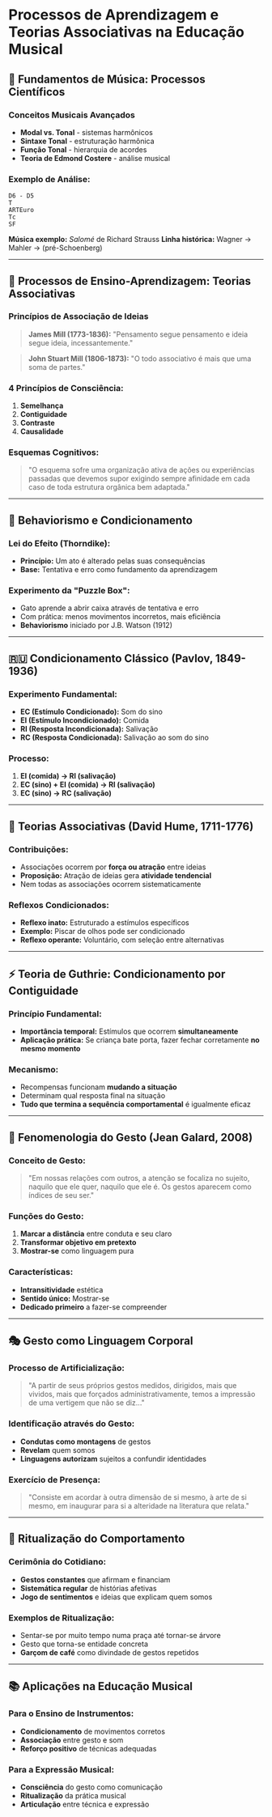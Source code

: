 # Processos de Aprendizagem e Teorias Associativas na Educação Musical

## 🎵 **Fundamentos de Música: Processos Científicos**

### **Conceitos Musicais Avançados**

- **Modal vs. Tonal** - sistemas harmônicos
- **Sintaxe Tonal** - estruturação harmônica
- **Função Tonal** - hierarquia de acordes
- **Teoria de Edmond Costere** - análise musical

### **Exemplo de Análise:**

```
D6 - D5
T
ARTEuro
Tc
SF
```

**Música exemplo:** _Salomé_ de Richard Strauss
**Linha histórica:** Wagner → Mahler → (pré-Schoenberg)

---

## 🧠 **Processos de Ensino-Aprendizagem: Teorias Associativas**

### **Princípios de Associação de Ideias**

> **James Mill (1773-1836):** "Pensamento segue pensamento e ideia segue ideia, incessantemente."

> **John Stuart Mill (1806-1873):** "O todo associativo é mais que uma soma de partes."

### **4 Princípios de Consciência:**

1. **Semelhança**
2. **Contiguidade**
3. **Contraste**
4. **Causalidade**

### **Esquemas Cognitivos:**

> "O esquema sofre uma organização ativa de ações ou experiências passadas que devemos supor exigindo sempre afinidade em cada caso de toda estrutura orgânica bem adaptada."

---

## 🐾 **Behaviorismo e Condicionamento**

### **Lei do Efeito (Thorndike):**

- **Princípio:** Um ato é alterado pelas suas consequências
- **Base:** Tentativa e erro como fundamento da aprendizagem

### **Experimento da "Puzzle Box":**

- Gato aprende a abrir caixa através de tentativa e erro
- Com prática: menos movimentos incorretos, mais eficiência
- **Behaviorismo** iniciado por J.B. Watson (1912)

---

## 🇷🇺 **Condicionamento Clássico (Pavlov, 1849-1936)**

### **Experimento Fundamental:**

- **EC (Estímulo Condicionado):** Som do sino
- **EI (Estímulo Incondicionado):** Comida
- **RI (Resposta Incondicionada):** Salivação
- **RC (Resposta Condicionada):** Salivação ao som do sino

### **Processo:**

1. **EI (comida) → RI (salivação)**
2. **EC (sino) + EI (comida) → RI (salivação)**
3. **EC (sino) → RC (salivação)**

---

## 🧩 **Teorias Associativas (David Hume, 1711-1776)**

### **Contribuições:**

- Associações ocorrem por **força ou atração** entre ideias
- **Proposição:** Atração de ideias gera **atividade tendencial**
- Nem todas as associações ocorrem sistematicamente

### **Reflexos Condicionados:**

- **Reflexo inato:** Estruturado a estímulos específicos
- **Exemplo:** Piscar de olhos pode ser condicionado
- **Reflexo operante:** Voluntário, com seleção entre alternativas

---

## ⚡ **Teoria de Guthrie: Condicionamento por Contiguidade**

### **Princípio Fundamental:**

- **Importância temporal:** Estímulos que ocorrem **simultaneamente**
- **Aplicação prática:** Se criança bate porta, fazer fechar corretamente **no mesmo momento**

### **Mecanismo:**

- Recompensas funcionam **mudando a situação**
- Determinam qual resposta final na situação
- **Tudo que termina a sequência comportamental** é igualmente eficaz

---

## 💃 **Fenomenologia do Gesto (Jean Galard, 2008)**

### **Conceito de Gesto:**

> "Em nossas relações com outros, a atenção se focaliza no sujeito, naquilo que ele quer, naquilo que ele é. Os gestos aparecem como índices de seu ser."

### **Funções do Gesto:**

1. **Marcar a distância** entre conduta e seu claro
2. **Transformar objetivo em pretexto**
3. **Mostrar-se** como linguagem pura

### **Características:**

- **Intransitividade** estética
- **Sentido único:** Mostrar-se
- **Dedicado primeiro** a fazer-se compreender

---

## 🎭 **Gesto como Linguagem Corporal**

### **Processo de Artificialização:**

> "A partir de seus próprios gestos medidos, dirigidos, mais que vividos, mais que forçados administrativamente, temos a impressão de uma vertigem que não se diz..."

### **Identificação através do Gesto:**

- **Condutas como montagens** de gestos
- **Revelam** quem somos
- **Linguagens autorizam** sujeitos a confundir identidades

### **Exercício de Presença:**

> "Consiste em acordar à outra dimensão de si mesmo, à arte de si mesmo, em inaugurar para si a alteridade na literatura que relata."

---

## 🔄 **Ritualização do Comportamento**

### **Cerimônia do Cotidiano:**

- **Gestos constantes** que afirmam e financiam
- **Sistemática regular** de histórias afetivas
- **Jogo de sentimentos** e ideias que explicam quem somos

### **Exemplos de Ritualização:**

- Sentar-se por muito tempo numa praça até tornar-se árvore
- Gesto que torna-se entidade concreta
- **Garçom de café** como divindade de gestos repetidos

---

## 📚 **Aplicações na Educação Musical**

### **Para o Ensino de Instrumentos:**

- **Condicionamento** de movimentos corretos
- **Associação** entre gesto e som
- **Reforço positivo** de técnicas adequadas

### **Para a Expressão Musical:**

- **Consciência** do gesto como comunicação
- **Ritualização** da prática musical
- **Articulação** entre técnica e expressão
